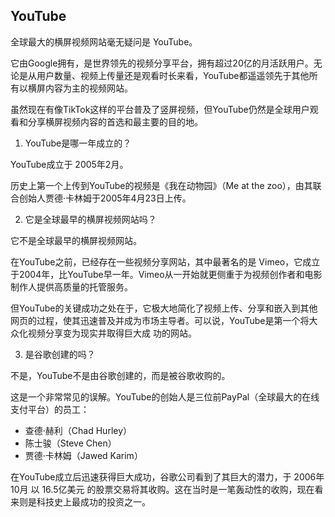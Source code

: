 ## YouTube
全球最大的横屏视频网站毫无疑问是 YouTube。

它由Google拥有，是世界领先的视频分享平台，拥有超过20亿的月活跃用户。无论是从用户数量、视频上传量还是观看时长来看，YouTube都遥遥领先于其他所有以横屏内容为主的视频网站。

虽然现在有像TikTok这样的平台普及了竖屏视频，但YouTube仍然是全球用户观看和分享横屏视频内容的首选和最主要的目的地。

1. YouTube是哪一年成立的？

  YouTube成立于 2005年2月。

  历史上第一个上传到YouTube的视频是《我在动物园》（Me at the zoo），由其联合创始人贾德·卡林姆于2005年4月23日上传。

  2. 它是全球最早的横屏视频网站吗？

  它不是全球最早的横屏视频网站。

  在YouTube之前，已经存在一些视频分享网站，其中最著名的是 Vimeo，它成立于2004年，比YouTube早一年。Vimeo从一开始就更侧重于为视频创作者和电影制作人提供高质量的托管服务。

  但YouTube的关键成功之处在于，它极大地简化了视频上传、分享和嵌入到其他网页的过程，使其迅速普及并成为市场主导者。可以说，YouTube是第一个将大众化视频分享变为现实并取得巨大成
  功的网站。

  3. 是谷歌创建的吗？

  不是，YouTube不是由谷歌创建的，而是被谷歌收购的。

  这是一个非常常见的误解。YouTube的创始人是三位前PayPal（全球最大的在线支付平台）的员工：
   * 查德·赫利（Chad Hurley）
   * 陈士骏（Steve Chen）
   * 贾德·卡林姆（Jawed Karim）

  在YouTube成立后迅速获得巨大成功，谷歌公司看到了其巨大的潜力，于 2006年10月 以 16.5亿美元
  的股票交易将其收购。这在当时是一笔轰动性的收购，现在看来则是科技史上最成功的投资之一。

